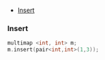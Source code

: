 - [Insert](#i)

<a name=i></a>
### Insert
```cpp
multimap <int, int> m;
m.insert(pair<int,int>(1,3));
```
